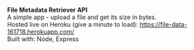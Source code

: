 **File Metadata Retriever API**  
A simple app - upload a file and get its size in bytes.  
Hosted live on Heroku (give a minute to load): https://file-data-161718.herokuapp.com/  
Built with: Node, Express
